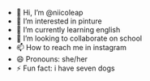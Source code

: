- 👋 Hi, I’m @niicoleap
- 👀 I’m interested in pinture
- 🌱 I’m currently learning english
- 💞️ I’m looking to collaborate on school
- 📫 How to reach me in instagram
- 😄 Pronouns: she/her
- ⚡ Fun fact: i have seven dogs

<!---
niicoleap/niicoleap is a ✨ special ✨ repository because its `README.md` (this file) appears on your GitHub profile.
You can click the Preview link to take a look at your changes.
--->
